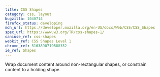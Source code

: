 ```yaml
---
title: CSS Shapes
category: css, layout
bugzilla: 1040714
firefox_status: developing
mdn_url: https://developer.mozilla.org/en-US/docs/Web/CSS/CSS_Shapes
spec_url: https://www.w3.org/TR/css-shapes-1/
caniuse_ref: css-shapes
webkit_ref: CSS Shapes Level 1
chrome_ref: 5163890719588352
ie_ref: Shapes
---
```


Wrap document content around non-rectangular shapes, or constrain content to a holding shape.

